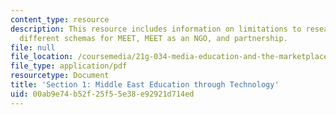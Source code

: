 ```yaml
---
content_type: resource
description: This resource includes information on limitations to research, three
  different schemas for MEET, MEET as an NGO, and partnership.
file: null
file_location: /coursemedia/21g-034-media-education-and-the-marketplace-fall-2005/00ab9e74b52f25f55e38e92921d714ed_MIT21G_034F05_meetcs.pdf
file_type: application/pdf
resourcetype: Document
title: 'Section 1: Middle East Education through Technology'
uid: 00ab9e74-b52f-25f5-5e38-e92921d714ed
---
```

